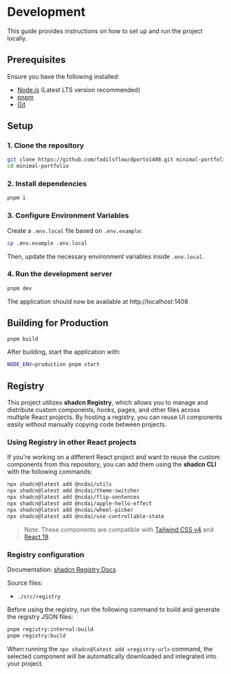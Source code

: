 # Development

This guide provides instructions on how to set up and run the project locally.

## Prerequisites

Ensure you have the following installed:

- [Node.js](https://nodejs.org/) (Latest LTS version recommended)
- [pnpm](https://pnpm.io/)
- [Git](https://git-scm.com/)

## Setup

### 1. Clone the repository

```bash
git clone https://github.com/fadilsflow/dporto1408.git minimal-portfolio
cd minimal-portfolio
```

### 2. Install dependencies

```bash
pnpm i
```

### 3. Configure Environment Variables

Create a `.env.local` file based on `.env.example`:

```bash
cp .env.example .env.local
```

Then, update the necessary environment variables inside `.env.local`.

### 4. Run the development server

```bash
pnpm dev
```

The application should now be available at http://localhost:1408

## Building for Production

```bash
pnpm build
```

After building, start the application with:

```bash
NODE_ENV=production pnpm start
```

## Registry

This project utilizes **shadcn Registry**, which allows you to manage and distribute custom components, hooks, pages, and other files across multiple React projects. By hosting a registry, you can reuse UI components easily without manually copying code between projects.

### Using Registry in other React projects

If you're working on a different React project and want to reuse the custom components from this repository, you can add them using the **shadcn CLI** with the following commands:

```bash
npx shadcn@latest add @ncdai/utils
npx shadcn@latest add @ncdai/theme-switcher
npx shadcn@latest add @ncdai/flip-sentences
npx shadcn@latest add @ncdai/apple-hello-effect
npx shadcn@latest add @ncdai/wheel-picker
npx shadcn@latest add @ncdai/use-controllable-state
```

> Note: These components are compatible with [Tailwind CSS v4](https://tailwindcss.com/blog/tailwindcss-v4) and [React 19](https://react.dev/blog/2024/12/05/react-19).

### Registry configuration

Documentation: [shadcn Registry Docs](https://ui.shadcn.com/docs/registry)

Source files:

- `./src/registry`

Before using the registry, run the following command to build and generate the registry JSON files:

```bash
pnpm registry:internal:build
pnpm registry:build
```

When running the `npx shadcn@latest add <registry-url>` command, the selected component will be automatically downloaded and integrated into your project.

